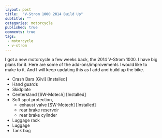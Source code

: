 ```yaml
---
layout: post
title:  "V-Strom 1000 2014 Build Up"
subtitle: ""
categories: motorcycle
published: true
comments: true
tags:
 - motorcycle
 - v-strom
---
```


I got a new motorcycle a few weeks back, the 2014 V-Strom 1000. I have big plans for it. Here are some of the add-ons/improvements I would like to make to it. And I will keep updating this as I add and build up the bike.

- Crash Bars [Givi] [Installed]
- Hand guards
- Skidplate
- Centerstand [SW-Motech] [Installed]
- Soft spot protection, 
	- exhaust valve [SW-Motech] [Installed]
	- rear brake reservoir
	- rear brake cylinder
- Luggage rack
- Luggage
- Tank bag